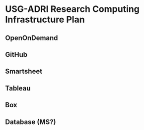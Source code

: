 # USG-ADRI Research Computing Infrastructure Plan

## OpenOnDemand

## GitHub

## Smartsheet

## Tableau

## Box

## Database (MS?)
